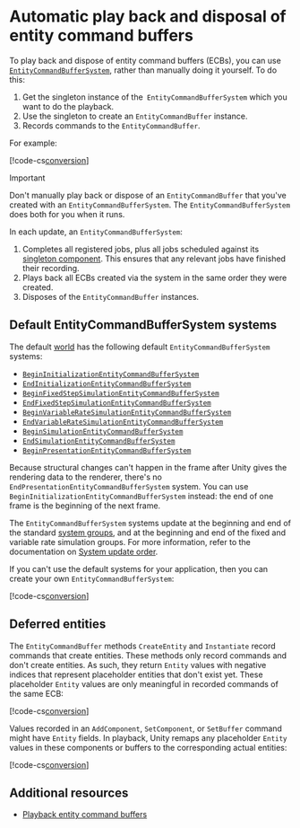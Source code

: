 # Automatic play back and disposal of entity command buffers

To play back and dispose of entity command buffers (ECBs), you can use [`EntityCommandBufferSystem`](xref:Unity.Entities.EntityCommandBufferSystem), rather than manually doing it yourself. To do this:

1. Get the singleton instance of the` EntityCommandBufferSystem` which you want to do the playback.
1. Use the singleton to create an `EntityCommandBuffer` instance.
1. Records commands to the `EntityCommandBuffer`.

For example:

[!code-cs[conversion](../DocCodeSamples.Tests/EntityCommandBuffers.cs#ecb_from_ecbsystem)]

>[!IMPORTANT] 
>Don't manually play back or dispose of an `EntityCommandBuffer` that you've created with an `EntityCommandBufferSystem`. The `EntityCommandBufferSystem` does both for you when it runs.

In each update, an `EntityCommandBufferSystem`:

1. Completes all registered jobs, plus all jobs scheduled against its [singleton component](components-singleton.md). This ensures that any relevant jobs have finished their recording.
1. Plays back all ECBs created via the system in the same order they were created.
1. Disposes of the `EntityCommandBuffer` instances.

## Default EntityCommandBufferSystem systems

The default [world](concepts-worlds.md) has the following default `EntityCommandBufferSystem` systems:

* [`BeginInitializationEntityCommandBufferSystem`](xref:Unity.Entities.BeginInitializationEntityCommandBufferSystem)
* [`EndInitializationEntityCommandBufferSystem`](xref:Unity.Entities.EndInitializationEntityCommandBufferSystem)
* [`BeginFixedStepSimulationEntityCommandBufferSystem`](xref:Unity.Entities.BeginFixedStepSimulationEntityCommandBufferSystem)
* [`EndFixedStepSimulationEntityCommandBufferSystem`](xref:Unity.Entities.EndFixedStepSimulationEntityCommandBufferSystem)
* [`BeginVariableRateSimulationEntityCommandBufferSystem`](xref:Unity.Entities.BeginVariableRateSimulationEntityCommandBufferSystem)
* [`EndVariableRateSimulationEntityCommandBufferSystem`](xref:Unity.Entities.EndVariableRateSimulationEntityCommandBufferSystem)
* [`BeginSimulationEntityCommandBufferSystem`](xref:Unity.Entities.BeginSimulationEntityCommandBufferSystem)
* [`EndSimulationEntityCommandBufferSystem`](xref:Unity.Entities.EndSimulationEntityCommandBufferSystem)
* [`BeginPresentationEntityCommandBufferSystem`](xref:Unity.Entities.BeginPresentationEntityCommandBufferSystem)

Because structural changes can't happen in the frame after Unity gives the rendering data to the renderer, there's no `EndPresentationEntityCommandBufferSystem` system. You can use `BeginInitializationEntityCommandBufferSystem` instead: the end of one frame is the beginning of the next frame.

The `EntityCommandBufferSystem` systems update at the beginning and end of the standard [system groups](concepts-systems.md#system-groups), and at the beginning and end of the fixed and variable rate simulation groups. For more information, refer to the documentation on [System update order](systems-update-order.md).

If you can't use the default systems for your application, then you can create your own `EntityCommandBufferSystem`:

[!code-cs[conversion](../DocCodeSamples.Tests/EntityCommandBuffers.cs#ecb_define_ecbsystem)]


## Deferred entities

The `EntityCommandBuffer` methods `CreateEntity` and `Instantiate` record commands that create entities. These methods only record commands and don't create entities. As such, they return `Entity` values with negative indices that represent placeholder entities that don't exist yet. These placeholder `Entity` values are only meaningful in recorded commands of the same ECB:

[!code-cs[conversion](../DocCodeSamples.Tests/EntityCommandBuffers.cs#ecb_deferred_entities)]

Values recorded in an `AddComponent`, `SetComponent`, or `SetBuffer` command might have `Entity` fields. In playback, Unity remaps any placeholder `Entity` values in these components or buffers to the corresponding actual entities:

[!code-cs[conversion](../DocCodeSamples.Tests/EntityCommandBuffers.cs#ecb_deferred_remapping)]

## Additional resources

* [Playback entity command buffers](systems-entity-command-buffer-playback.md)